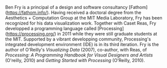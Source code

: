 Ben Fry is a principal of a design and software consultancy [Fathom] (https://fathom.info/). Having received a doctoral degree from the Aesthetics + Computation Group at the MIT Media Laboratory, Fry has been recognized for his data visualization work. Together with Caset Reas, Fry developped a programming language called [Processing] (https://processing.org/) in 2011 while they were still graduate students at the MIT. Supported by a vibrant developping community, Processing's integrated development environment (IDE) is in its third iteration. Fry is the author of O'Reilly's *Visualizing Data* (2007), co-author, with Reas, of *Processing: A Programming Handbook for Visual Designers and Artists* (O'reilly, 2010) and *Getting Started with Processing* (O'Reilly, 2010).
